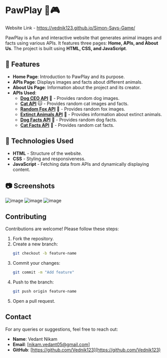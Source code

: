 # PawPlay 🐾🎮

Website Link - https://vednik123.github.io/Simon-Says-Game/

PawPlay is a fun and interactive website that generates animal images and facts using various APIs. It features three pages: **Home, APIs, and About Us**. The project is built using **HTML, CSS, and JavaScript**.

## 🌟 Features
- **Home Page**: Introduction to PawPlay and its purpose.
- **APIs Page**: Displays images and facts about different animals.
- **About Us Page**: Information about the project and its creator.
- **APIs Used**:
  - **[Dog CEO API](https://dog.ceo/api/breeds/image/random)** 🐶 - Provides random dog images.
  - **[Cat API](https://api.thecatapi.com/v1/images/search)** 🐱 - Provides random cat images and facts.
  - **[Random Fox API](https://randomfox.ca/floof/)** 🦊 - Provides random fox images.
  - **[Extinct Animals API](https://extinct-api.herokuapp.com/api/v1/animal/)** 🦖 - Provides information about extinct animals.
  - **[Dog Facts API](https://dog-api.kinduff.com/api/facts)** 📖 - Provides random dog facts.
  - **[Cat Facts API](https://catfact.ninja/fact/)** 📖 - Provides random cat facts.

## 🚀 Technologies Used
- **HTML** - Structure of the website.
- **CSS** - Styling and responsiveness.
- **JavaScript** - Fetching data from APIs and dynamically displaying content.

## 📷 Screenshots
![image](https://github.com/user-attachments/assets/97b1251e-a8cf-4a41-aab7-a15ea1496ead)
![image](https://github.com/user-attachments/assets/d9f130b9-0ea9-4c24-a5ed-40d752531049)
![image](https://github.com/user-attachments/assets/9afe1011-d17d-42a0-85b2-3564accc1d10)

## Contributing
Contributions are welcome! Please follow these steps:
1. Fork the repository.
2. Create a new branch:
   ```bash
   git checkout -b feature-name
   ```
3. Commit your changes:
   ```bash
   git commit -m "Add feature"
   ```
4. Push to the branch:
   ```bash
   git push origin feature-name
   ```
5. Open a pull request.

## Contact
For any queries or suggestions, feel free to reach out:
- **Name**: Vedant Nikam
- **Email**: [nikam.vedant05@gmail.com]
- **GitHub**: [https://github.com/Vednik123](https://github.com/Vednik123)
